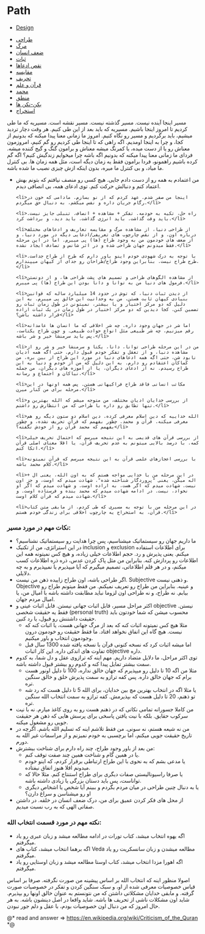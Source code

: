 # Path

- [Design](design)

<ul>
    <li>
        <a href="/path/design">طراحی</a>
    </li>
    <li>
        <a href="/path/death">مرگ</a>
    </li>
    <li>
        <a href="/path/human-weakness">ضعف انسان</a>
    </li>
    <li>
        <a href="/path/constancy">ثبات</a>
    </li>
    <li>
        <a href="/path/claims-defects">نقص ادعاها</a>
    </li>
    <li>
        <a href="/path/comparison">مقایسه</a>
    </li>
    <li>
        <a href="/path/tahrif">تحریف</a>
    </li>
    <li>
        <a href="/path/quran-and-science">قرآن و علم</a>
    </li>
    <li>
        <a href="/path/muhammad">محمد</a>
    </li>
    <li>
        <a href="/path/logic">منطق</a>
    </li>
    <li>
        <a href="/path/do-and-donts">بکن-نکن ها</a>
    </li>
    <li>
        <a href="/path/derivation">استخراج</a>
    </li>
</ul>

<p>
    مسیر اینجا آینده نیست. مسیر گذشته نیست. مسیر نقشه است. مسیریه که ما طی کردیم تا امروز اینجا باشیم. مسیریه که باید بعد از این طی کنیم. هر وقت دچار تردید میشیم، باید برگردیم و مسیر رو نگاه کنیم. امروز ما زمانی معنا پیدا میکنه که بدونیم از کجا، و چرا به اینجا اومدیم. اگه راهی که تا اینجا طی کردیم رو گم کنیم، امروزمون معناش رو یا از دست میده، یا کمرنگ میشه معناش و برامون گنگ و گیج کننده میشه. فردای ما زمانی معنا پیدا میکنه که بدونیم اگه باشه چرا میخوایم زندگیش کنیم؟ اگه گم کرده باشیم راهمونو، فردا برامون فقط یه زمان دیگه است، مثل همه زمان ها. بی کنترل ما میاد، و بی کنترل ما میره، بدون اینکه ازش چیزی نصیب ما شده باشه.

</p>

<partial name="/Views/Path/Svg.cshtml" />

<ul>
    <li>من اعتمادم به همه رو از دست دادم جایی. هیچ کسی رو منصف نیافتم که بتونم بهش اعتماد کنم و دنبالش حرکت کنم. توی ادعای همه، بی انصافی دیدم.</li>

    <li>اینجا من صفر شدم. عهد کردم که از نو بسازم. مادامی که خون در رگام جریان داره و نفس میکشم، به دنبال حق میگردم.</li>

    <li>راه حل، تکیه به خودمه. تفکر + مشاهده + انصاف. تنبلی جایز نیست. باید وقت گذاشت. باید انرژی گذاشت. باید دید، و برداشت کرد.</li>

    <li>از طراحی دنیا، از مشاهده مرگ و مقایسه تعاریف و ادعاهای مختلف درباره اون، و از نقص چارچوب های تعریفی/ادعایی دیگه در مورد دنیا، و از ضعف های خودمون من به وجود طراح (ها) پی میبرم. اما در این مرحله فقط میدونم جهان طراحی شده و در اثر شانس و تصادف ایجاد نشده.</li>

    <li>با توجه به درک شهودی خودم اینو باور دارم که طرح از طراح جداست. طرح طراح نیست. بنابراین وجود طراح/طراحان رو جدای از کیهان میپندارم.</li>

    <li>از مشاهده الگوهای طراحی و تصمیم های پشت طراحی ها، و از دونستن فرمول های دنیا من به توانا و دانا بودن این طراح (ها) پی میبرم.</li>

    <li>از دیدن ثبات دنیا، که توش در حدود 14 میلیارد ساله که قوانین بنیادی کیهان ثابت هستن، من به وحدانیت این خالق پی میبرم. به این دلیل که دو مرکز اختیار و یا بیشتر، نمیتونن در طول زمان ثبات رو تضمین کنن. کجا دیدین که دو مرکز اختیار در طول زمان در یک ثبات اراده قرار داشته باشن؟</li>

    <li>اما شر در جهان وجود داره. چه شر اخلاقی که ما انسان ها عامدانه رقم میزنیم، چه شر طبیعی مثل انواع حوادث طبیعی. و چون طراح یکتاست، پس باید سرمنشا خیر و شر باشه.</li>

    <li>من در این مرحله طراحی توانا، دانا، یکتا و سرمنشا خیر و شر رو از مشاهده دنیا، و از تعقل و تفکر خودم قبول دارم. حتی اگه همه ادیان نابود شن، حتی اگه همه ادعاهای دنیا در مورد این طراح از بین بره، من کماکان اعتقادم رو دارم. به این دلیل که من از خودم و دنیا به این طراح رسیدم. نه از ادعای دیگران، یا از آموزه های دیگران، من جمله نیاکان و اجتماع و رسانه.</li>

    <li>مکاتب انسانی فاقد طراح فراکیهانی هستن. پس همه اونها در این مرحله برای من کنار میرن.</li>

    <li>از بررسی خدایان ادیان مختلف، من متوجه میشم که الله بهترین و تنها تطابق رو داره با طراحی که من انتظارش رو داشتم.</li>

    <li>الله خداییه که دین اسلام معرفی کرده. دین اسلام دو ستون دیگه رو هم معرفی میکنه. قرآن و محمد. چطور بفهمم که قرآن تحریف نشده، و چطور بفهمم که محمد قرآن رو از خودش نگفته؟</li>

    <li>از بررسی قرآن های قدیمی به این نتیجه میرسم که احتمال تحریف خیلی کمه. با درصد بالایی میتونم به عدم تحریف قرآن، یا اقلا معنای اصلی قرآن اتکا کنم.</li>

    <li>با بررسی اعجازهای علمی قرآن به این نتیجه میرسم که قرآن نمیتونه کلام محمد باشه.</li>

    <li>در این مرحله من با خدایی مواجه هستم که به اون الله، یعنی ال + اله میگن، یعنی "پروردگار شناخته شده". شهادت میدم که اوست، و جز اون نیست. شهادت میدم که اگر هست، به اراده اوست. و شهادت میدم که اگر او نخواد، نیست. در ادامه شهادت میدم که محمد بنده و فرستاده اوست. و شهادت میدم که قرآن کلام اوست.</li>

    <li>در این مرحله من با توجه به مسیری که طی کردم، از مابقی متن کتاب قرآن، به استخراج یه چارچوب اخلاقی برای زندگی خودم هستم.</li>
</ul>
<h3>
    نکات مهم در مورد مسیر:
</h3>
<ul>
    <li>
        ما داریم جهان رو سیستماتیک میشناسیم، پس چرا هدایت رو سیستماتیک نشناسیم؟
    </li>
    <li>
        در این استراتژی، من از تکنیک inclusion و exclusion برای اطلاعات استفاده میکنم. یعنی پذیرش و رد. حجم اطلاعات خیلی زیاده، و هیچ کس نمیتونه همه این اطلاعات رو پردازش کنه. بنابراین من مثل پاک کردن عدس، ذره ذره اطلاعات کسب میکنم، و در هر قلم اطلاعاتی، تصمیم میگیرم که آیا میپذیرم یا نمیپذیرم و به چه دلایلی.
    </li>
    <li>
        اگر طراحی باشه، اون طراح زاییده ذهن من نیست. Subjective و ذهنی نیست. Objective و عینیه. بنابراین من طراح رو تعریف نمیکنم. من فقط میتونم طراح رو بیابم. نه طراح، و نه طراحی اون لزوما نباید مطابقت داشته باشه با امیال من، یا امیال مردم جهان.
    </li>
    <li>
        اکثر مراحل مسیر، قابل اثبات جهانی نیستن. قابل اثبات عینی و objective نیستن. فقط یه حقیقت شخصی (personal truth) محسوب میشن که شما خودتون باید حقیقت داشتنش رو قبول، یا رد کنین.
        <ul>
            <li>
                مثلا هیچ کس نمیتونه اثبات کنه که بعد از مرگ جهانی هست، یا اثبات کنه که نیست. هیچ گاه این اتفاق نخواهد افتاد. ما فقط حقیقت رو خودمون درون وجودمون انتخاب و باور میکنیم.
            </li>
            <li>
                اما میشه اثبات کرد که نسخه کنونی قرآن با نسخه یافته شده 1300 سال قبل تفاوت های اندکی داره. این کار اثبات objective داره.
            </li>
        </ul>
    </li>
    <li>
        توی اکثر مراحل، ما دلایل متضاد داریم. مهم اینه که ترازوی عقل و دل شما، به کدوم سمت بیشتر تمایل پیدا کنه و کدوم رو بیشتر قبول داشته باشه.
        <ul>
            <li>
                مثلا من اگه 10 تا دلیل رو میپذیرم که جهان خالق نداره، 100 تا دلیل اونور هست برام که جهان خالق داره. پس کفه ترازو به سمت پذیرش خلق و خالق سنگین تره.
            </li>
            <li>
                یا مثلا اگه در انتخاب بهترین مچ بین خدایان، برای الله 5 تا دلیل هست که رد شه تو ذهنم، 20 تا دلیل هست که بپذیرمش. کفه ترازو به سمت انتخاب الله سنگین تره.
            </li>
        </ul>
    </li>
    <li>
        من کاملا جسورانه تمامی نکاتی که در ذهنم هست رو به روی کاغذ میارم. نه با نیت سرکوب حقایق. بلکه با نیت یافتن پاسخی برای پرسش هایی که ذهن هر حقیقت جویی رو مشغول میکنه.
    </li>
    <li>
        من نه شیعه هستم، نه سونی. من فقط تلاشم اینه که تسلیم الله باشم. اگرچه در تاریخ حقیقت جویی میکنم، اما برچسبی به خودم نمیزنم و از مراسمات غیر الله به دورم.
    </li>
    <li>
        من بعد از باور وجود طراح، چند راه دارم برای شناخت بیشترش:
        <ul>
            <li>
                یا در همین گام و شناخت همین چند صفت توقف کنم.
            </li>
            <li>
                یا مدعی بشم که به نحوی با این طراح ارتباطی برقرار کردم، که اینو خودم میدونم اقلا هنوز اتفاق نیفتاده.
            </li>
            <li>
                یا صرفا راسیونالیستی صفات دیگری برای طراح استنتاج کنم. مثلا حالا که تواناست، پس باید دستان بزرگی یا زیادی داشته باشه.
            </li>
            <li>
                یا به دنبال چنین طراحی در میان مردم بگردم و ببینم آیا شخص یا اشخاص دیگری او رو میشناسن و سراغ دارن؟
            </li>
        </ul>
    </li>
    <li>
        از محل های فکر کردن عمیق برای من، درک ضعف انسان در خلقه. در داشتن صفاتی الهی که به رب نسبت میدیم.
    </li>
</ul>
<h3>
    نکته مهم در مورد قسمت انتخاب الله:
</h3>
<ul>
    <li>
        اگه یهوه انتخاب میشد، کتاب تورات در ادامه مطالعه میشد و زبان عبری رو یاد میگرفتم.
    </li>
    <li>
        اگه برهما انتخاب میشد، کتاب های Veda مطالعه میشدن و زبان سانسکریت رو یاد میگرفتم.
    </li>
    <li>
        اگه اهورا مزدا انتخاب میشد، کتاب اوستا مطالعه میشد و زبان اوستایی رو یاد میگرفتم.
    </li>
</ul>
<p>
    اصولا منظور اینه که انتخاب الله بر اساس پیشینه من صورت نگرفته. صرفا بر اساس قیاس خصوصیات معرفی شده از او، و سبک سنگین کردن و تفکر در خصوصیات صورت گرفته. و مابقی خدایان مشکلاتی داشتن که من نتونستم به عنوان خالق اونها رو بپذیرم. شاید اون مشکلات ناشی از تحریف ها باشه. شاید واقعا در اصل دینشون باشه. به هر حال امروز که من دنبال اون خصوصیات بودم، با عقل و دلم جور نبودن.
</p>

@*
    read and answer => https://en.wikipedia.org/wiki/Criticism_of_the_Quran
*@
